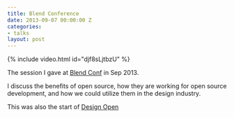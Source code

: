```yaml
---
title: Blend Conference
date: 2013-09-07 00:00:00 Z
categories:
- talks
layout: post
---
```


{% include video.html id="djf8sLjtbzU" %}

The session I gave at [Blend Conf](http://2013.blendconf.com/schedule/designers-can-open-source/) in Sep 2013.

I discuss the benefits of open source, how they are working for open source development, and how we could utilize them in the design industry.

This was also the start of [Design Open](http://designopen.org)
